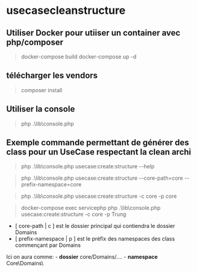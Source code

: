 # usecasecleanstructure


## Utiliser Docker pour utiiser un container avec php/composer
> docker-compose build
> docker-compose up -d

## télécharger les vendors
> composer install


## Utiliser la console
> php .\lib\console.php

## Exemple commande permettant de générer des class pour un UseCase respectant la clean archi
> php .\lib\console.php usecase:create:structure --help

> php .\lib\console.php usecase:create:structure --core-path=core --prefix-namespace=core

> php .\lib\console.php usecase:create:structure  -c core -p core

> docker-compose exec servicephp php .\lib\console.php usecase:create:structure  -c core -p Trung

- [ core-path | c ] est le dossier principal qui contiendra le dossier Domains
- [ prefix-namespace | p ] est le préfix des namespaces des class commençant par Domains

Ici on aura comme:
    - **dossier** core/Domains/....
    - **namespace** Core\Domains\

